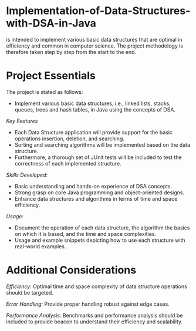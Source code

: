 # Implementation-of-Data-Structures-with-DSA-in-Java
is intended to implement various basic data structures that are optimal in efficiency and common in computer science. The project methodology is therefore taken step by step from the start to the end.

# Project Essentials

The project is stated as follows:
- Implement various basic data structures, i.e., linked lists, stacks, queues, trees and hash tables, in Java using the concepts of DSA.
  
*Key Features*
- Each Data Structure application will provide support for the basic operations insertion, deletion, and searching.
- Sorting and searching algorithms will be implemented based on the data structure.
- Furthermore, a thorough set of JUnit tests will be included to test the correctness of each implemented structure.
  
*Skills Developed:*
- Basic understanding and hands-on experience of DSA concepts.
- Strong grasp on core Java programming and object-oriented designs.
- Enhance data structures and algorithms in terms of time and space efficiency.
  
*Usage:*
- Document the operation of each data structure, the algorithm the basics on which it is based, and the time and space complexities.
- Usage and example snippets depicting how to use each structure with real-world examples.
  
# Additional Considerations
*Efficiency:* Optimal time and space complexity of data structure operations should be targeted.
  
*Error Handling:* Provide proper handling robust against edge cases.
  
*Performance Analysis:* Benchmarks and performance analysis should be included to provide beacon to understand their efficiency and scalability.

